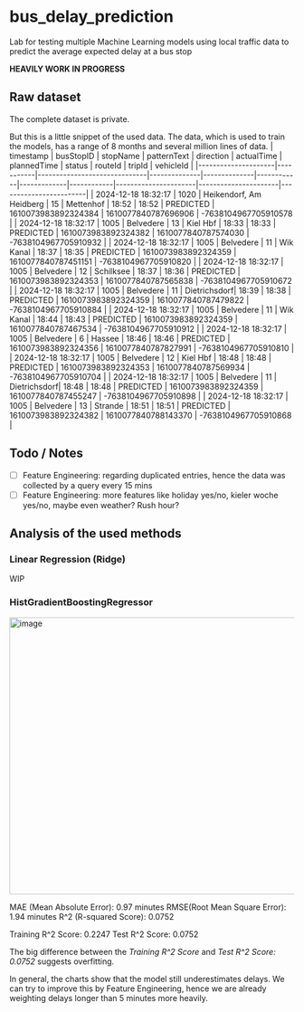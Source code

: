 # bus_delay_prediction
Lab for testing multiple Machine Learning models using local traffic data to predict the average expected delay at a bus stop

**HEAVILY WORK IN PROGRESS**

## Raw dataset
The complete dataset is private.

But this is a little snippet of the used data. The data, which is used to train the models, has a range of 8 months and several million lines of data. 
| timestamp           | busStopID | stopName                    | patternText | direction    | actualTime | plannedTime | status     | routeId             | tripId              | vehicleId             |
|---------------------|-----------|------------------------------|--------------|--------------|------------|-------------|------------|----------------------|----------------------|------------------------|
| 2024-12-18 18:32:17 | 1020      | Heikendorf, Am Heidberg      | 15           | Mettenhof    | 18:52      | 18:52       | PREDICTED  | 1610073983892324384 | 1610077840787696906 | -7638104967705910578  |
| 2024-12-18 18:32:17 | 1005      | Belvedere                    | 13           | Kiel Hbf     | 18:33      | 18:33       | PREDICTED  | 1610073983892324382 | 1610077840787574030 | -7638104967705910932  |
| 2024-12-18 18:32:17 | 1005      | Belvedere                    | 11           | Wik Kanal    | 18:37      | 18:35       | PREDICTED  | 1610073983892324359 | 1610077840787451151 | -7638104967705910820  |
| 2024-12-18 18:32:17 | 1005      | Belvedere                    | 12           | Schilksee    | 18:37      | 18:36       | PREDICTED  | 1610073983892324353 | 1610077840787565838 | -7638104967705910672  |
| 2024-12-18 18:32:17 | 1005      | Belvedere                    | 11           | Dietrichsdorf| 18:39      | 18:38       | PREDICTED  | 1610073983892324359 | 1610077840787479822 | -7638104967705910884  |
| 2024-12-18 18:32:17 | 1005      | Belvedere                    | 11           | Wik Kanal    | 18:44      | 18:43       | PREDICTED  | 1610073983892324359 | 1610077840787467534 | -7638104967705910912  |
| 2024-12-18 18:32:17 | 1005      | Belvedere                    | 6            | Hassee       | 18:46      | 18:46       | PREDICTED  | 1610073983892324356 | 1610077840787827991 | -7638104967705910810  |
| 2024-12-18 18:32:17 | 1005      | Belvedere                    | 12           | Kiel Hbf     | 18:48      | 18:48       | PREDICTED  | 1610073983892324353 | 1610077840787569934 | -7638104967705910704  |
| 2024-12-18 18:32:17 | 1005      | Belvedere                    | 11           | Dietrichsdorf| 18:48      | 18:48       | PREDICTED  | 1610073983892324359 | 1610077840787455247 | -7638104967705910898  |
| 2024-12-18 18:32:17 | 1005      | Belvedere                    | 13           | Strande      | 18:51      | 18:51       | PREDICTED  | 1610073983892324382 | 1610077840788143370 | -7638104967705910868  |

## Todo / Notes
- [ ] Feature Engineering: regarding duplicated entries, hence the data was collected by a query every 15 mins
- [ ] Feature Engineering: more features like holiday yes/no, kieler woche yes/no, maybe even weather? Rush hour?

## Analysis of the used methods

### Linear Regression (Ridge)
WIP

### HistGradientBoostingRegressor
<img width="1189" height="490" alt="image" src="https://github.com/user-attachments/assets/85becfaf-ed69-4bac-96bd-dac026384869" />

MAE (Mean Absolute Error): 0.97 minutes 
RMSE(Root Mean Square Error): 1.94 minutes 
R^2 (R-squared Score): 0.0752 

Training R^2 Score: 0.2247 
Test R^2 Score: 0.0752

The big difference between the *Training R^2 Score* and *Test R^2 Score: 0.0752* suggests overfitting.

In general, the charts show that the model still underestimates delays.
We can try to improve this by Feature Engineering, hence we are already weighting delays longer than 5 minutes more heavily.
